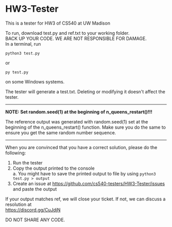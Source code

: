 # HW3-Tester
This is a tester for HW3 of CS540 at UW Madison  
  
To run, download test.py and ref.txt to your working folder.  
BACK UP YOUR CODE. WE ARE NOT RESPONSIBLE FOR DAMAGE.  
In a terminal, run 
```
python3 test.py
````
or 
```
py test.py
```
on some Windows systems.  
  
The tester will generate a test.txt. Deleting or modifying it doesn't affect the tester.

---
**NOTE: Set random.seed(1) at the beginning of n_queens_restart()!!!**

The reference output was generated with random.seed(1) set at the beginning of the n_queens_restart() function.
Make sure you do the same to ensure you get the same random number sequence.

---
  
When you are convinced that you have a correct solution, please do the following:  
1) Run the tester  
2) Copy the  output printed to the console  
  a. You might have to save the printed output to file by using ```python3 test.py > output```  
3) Create an issue at https://github.com/cs540-testers/HW3-Tester/issues and paste the output  
  
If your output matches ref, we will close your ticket. If not, we can discuss a resolution at  
https://discord.gg/CuJdjN  
  
DO NOT SHARE ANY CODE.
